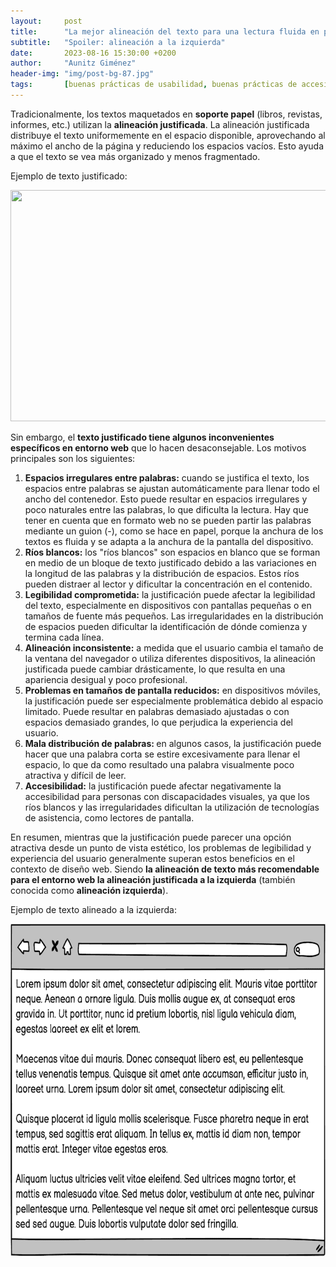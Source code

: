 ```yaml
---
layout:     post
title:      "La mejor alineación del texto para una lectura fluida en páginas web"
subtitle:   "Spoiler: alineación a la izquierda"
date:       2023-08-16 15:30:00 +0200
author:     "Aunitz Giménez"
header-img: "img/post-bg-87.jpg"
tags:       [buenas prácticas de usabilidad, buenas prácticas de accesibilidad]
---
```


<p>Tradicionalmente, los textos maquetados en <strong>soporte papel</strong> (libros, revistas, informes, etc.) utilizan la <strong>alineación justificada</strong>. La alineación justificada distribuye el texto uniformemente en el espacio disponible, aprovechando al máximo el ancho de la página y reduciendo los espacios vacíos. Esto ayuda a que el texto se vea más organizado y menos fragmentado.</p>

<p>Ejemplo de texto justificado:</p>

<p><img src="{{ site.baseurl }}/img/mejor-alineacion-texto-web-01.jpg" loading="lazy" alt="" width="720" height="370"></p>

<p>Sin embargo, el <strong>texto justificado tiene algunos inconvenientes específicos en entorno web</strong> que lo hacen desaconsejable. Los motivos principales son los siguientes:</p>
<ol>
	<li><strong>Espacios irregulares entre palabras:</strong> cuando se justifica el texto, los espacios entre palabras se ajustan automáticamente para llenar todo el ancho del contenedor. Esto puede resultar en espacios irregulares y poco naturales entre las palabras, lo que dificulta la lectura. Hay que tener en cuenta que en formato web no se pueden partir las palabras mediante un guion (-), como se hace en papel, porque la anchura de los textos es fluida y se adapta a la anchura de la pantalla del dispositivo.</li>
	<li><strong>Ríos blancos:</strong> los "ríos blancos" son espacios en blanco que se forman en medio de un bloque de texto justificado debido a las variaciones en la longitud de las palabras y la distribución de espacios. Estos ríos pueden distraer al lector y dificultar la concentración en el contenido.</li>
	<li><strong>Legibilidad comprometida:</strong> la justificación puede afectar la legibilidad del texto, especialmente en dispositivos con pantallas pequeñas o en tamaños de fuente más pequeños. Las irregularidades en la distribución de espacios pueden dificultar la identificación de dónde comienza y termina cada línea.</li>
	<li><strong>Alineación inconsistente:</strong> a medida que el usuario cambia el tamaño de la ventana del navegador o utiliza diferentes dispositivos, la alineación justificada puede cambiar drásticamente, lo que resulta en una apariencia desigual y poco profesional.</li>
	<li><strong>Problemas en tamaños de pantalla reducidos:</strong> en dispositivos móviles, la justificación puede ser especialmente problemática debido al espacio limitado. Puede resultar en palabras demasiado ajustadas o con espacios demasiado grandes, lo que perjudica la experiencia del usuario.</li>
	<li><strong>Mala distribución de palabras: </strong>en algunos casos, la justificación puede hacer que una palabra corta se estire excesivamente para llenar el espacio, lo que da como resultado una palabra visualmente poco atractiva y difícil de leer.</li>
	<li><strong>Accesibilidad:</strong> la justificación puede afectar negativamente la accesibilidad para personas con discapacidades visuales, ya que los ríos blancos y las irregularidades dificultan la utilización de tecnologías de asistencia, como lectores de pantalla.</li>
</ol>

<p>En resumen, mientras que la justificación puede parecer una opción atractiva desde un punto de vista estético, los problemas de legibilidad y experiencia del usuario generalmente superan estos beneficios en el contexto de diseño web. Siendo <strong>la alineación de texto más recomendable para el entorno web la alineación justificada a la izquierda</strong> (también conocida como <strong>alineación izquierda</strong>).</p>

<p>Ejemplo de texto alineado a la izquierda:</p>

<p><img src="../img/mejor-alineacion-texto-web-02.png" loading="lazy" alt="" width="720" height="532"></p>